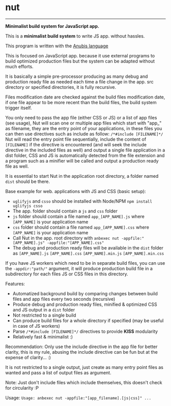 # nut
---
**Minimalist build system for JavaScript app.**

This is a **minimalist build system** to write JS app. without hassles.

This program is written with the [Anubis language](https://fr.wikipedia.org/wiki/Anubis_(langage))

This is focused on JavaScript app. because it use external programs to build optimized production files but the system can be adapted without much efforts.

It is basically a simple pre-processor producing as many debug and production ready file as needed each time a file change in the app. src directory or specified directories, it is fully recursive.

Files modification date are checked against the build files modification date, if one file appear to be more recent than the build files, the build system trigger itself.

You only need to pass the app file (either CSS or JS) or a list of app files (see usage), Nut will scan one or multiple app files which start with "app_" as filename, they are the entry point of your applications, in these files you can then use directives such as include as follow: `/*#include [FILENAME]*/` Nut will read the entry point file sequentially, include the content of `[FILENAME]` if the directive is encountered (and will seek the include directive in the included files as well) and output a single file application in a dist folder, CSS and JS is automatically detected from the file extension and a program such as a minifier will be called and output a production ready file as well.

It is essential to start Nut in the application root directory, a folder named `dist` should be there.

Base example for web. applications with JS and CSS (basic setup):
 * `uglifyjs` and `csso` should be installed with Node/NPM `npm install uglifyjs csso`
 * The app. folder should contain a `js` and `css` folder
 * `js` folder should contain a file named `app_[APP_NAME].js` where `[APP_NAME]` is your application name
 * `css` folder should contain a file named `app_[APP_NAME].css` where `[APP_NAME]` is your application name
 * Call Nut in the app. root directory with `anbexec nut -appfile:"[APP_NAME].js" -appfile:"[APP_NAME].css"`
 * The debug and production ready files will be available in the `dist` folder as `[APP_NAME].js` `[APP_NAME].css` `[APP_NAME].min.js` `[APP_NAME].min.css`

If you have JS workers which need to be in separate build files, you can use the `-appdir:"path/"` argument, it will produce production build file in a subdirectory for each files JS or CSS files in this directory.

Features:
 - Automatized background build by comparing changes between build files and app files every two seconds (recursive)
 - Produce debug and production ready files, minified & optimized CSS and JS output in a `dist` folder
 - Not restricted to a single build
 - Can produce build files for a whole directory if specified (may be useful in case of JS workers)
 - Parse `/*#include [FILENAME]*/` directives to provide **KISS** modularity
 - Relatively fast & minimalist :)

Recommendation: Only use the include directive in the app file for better clarity, this is my rule, abusing the include directive can be fun but at the expense of clarity... :)

It is not restricted to a single output, just create as many entry point files as wanted and pass a list of output files as argument.

Note: Just don't include files which include themselves, this doesn't check for circularity :P

Usage: `Usage: anbexec nut -appfile:"[app_filename].[js|css]" ...`
